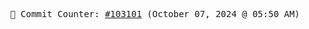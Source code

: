 <p align="center">
    <samp>
        📮 Commit Counter: <a href="https://github.com/Javascript-void0/Javascript-void0/commits/main">#103101</a> (October 07, 2024 @ 05:50 AM)
    </samp>
</p>